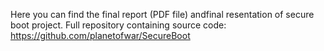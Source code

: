 Here you can find the final report (PDF file) andfinal resentation of secure boot project.
Full repository containing source code: https://github.com/planetofwar/SecureBoot
